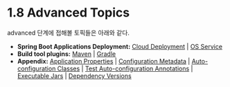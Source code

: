 # 1.8 Advanced Topics

advanced 단계에 접해볼 토픽들은 아래와 같다.

* **Spring Boot Applications Deployment:** [Cloud Deployment](https://docs.spring.io/spring-boot/docs/current/reference/htmlsingle/#cloud-deployment) \| [OS Service](https://docs.spring.io/spring-boot/docs/current/reference/htmlsingle/#deployment-service)
* **Build tool plugins:** [Maven](https://docs.spring.io/spring-boot/docs/current/reference/htmlsingle/#build-tool-plugins-maven-plugin) \| [Gradle](https://docs.spring.io/spring-boot/docs/current/reference/htmlsingle/#build-tool-plugins-gradle-plugin)
* **Appendix:** [Application Properties](https://docs.spring.io/spring-boot/docs/current/reference/htmlsingle/#common-application-properties) \| [Configuration Metadata](https://docs.spring.io/spring-boot/docs/current/reference/htmlsingle/#configuration-metadata) \| [Auto-configuration Classes](https://docs.spring.io/spring-boot/docs/current/reference/htmlsingle/#auto-configuration-classes) \| [Test Auto-configuration Annotations](https://docs.spring.io/spring-boot/docs/current/reference/htmlsingle/#test-auto-configuration) \| [Executable Jars](https://docs.spring.io/spring-boot/docs/current/reference/htmlsingle/#executable-jar) \| [Dependency Versions](https://docs.spring.io/spring-boot/docs/current/reference/htmlsingle/#dependency-versions)



